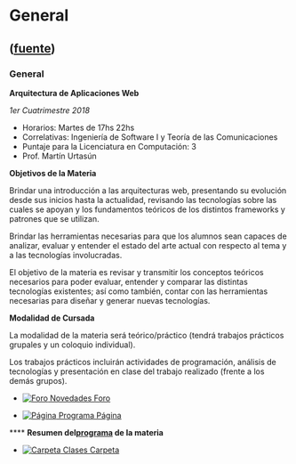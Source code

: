 # General
([fuente](https://campus.exactas.uba.ar/course/view.php?id=1060))
---
### General

 **Arquitectura de Aplicaciones Web**

_1er Cuatrimestre 2018_

  - Horarios: Martes de 17hs 22hs
  - Correlativas: Ingeniería de Software I y Teoría de las Comunicaciones
  - Puntaje para la Licenciatura en Computación: 3
  - Prof. Martín Urtasún

**Objetivos de la Materia**

Brindar una introducción a las arquitecturas web, presentando su evolución
desde sus inicios hasta la actualidad, revisando las tecnologías sobre las
cuales se apoyan y los fundamentos teóricos de los distintos frameworks y
patrones que se utilizan.

Brindar las herramientas necesarias para que los alumnos sean capaces de
analizar, evaluar y entender el estado del arte actual con respecto al tema y
a las tecnologías involucradas.

El objetivo de la materia es revisar y transmitir los conceptos teóricos
necesarios para poder evaluar, entender y comparar las distintas tecnologías
existentes; así como también, contar con las herramientas necesarias para
diseñar y generar nuevas tecnologías.

**Modalidad de Cursada**

La modalidad de la materia será teórico/práctico (tendrá trabajos prácticos
grupales y un coloquio individual).

Los trabajos prácticos incluirán actividades de programación, análisis de
tecnologías y presentación en clase del trabajo realizado (frente a los demás
grupos).

  - [![Foro](https://campus.exactas.uba.ar/theme/image.php/magazine/forum/1462913092/icon) Novedades Foro](https://campus.exactas.uba.ar/mod/forum/view.php?id=54828)

  - [![Página](https://campus.exactas.uba.ar/theme/image.php/magazine/page/1462913092/icon) Programa Página](https://campus.exactas.uba.ar/mod/page/view.php?id=58922)

 **** **Resumen
del[programa](https://campus.exactas.uba.ar/mod/page/view.php?id=58922
"Programa") de la materia**

  - [![Carpeta](https://campus.exactas.uba.ar/theme/image.php/magazine/folder/1462913092/icon) Clases Carpeta](https://campus.exactas.uba.ar/mod/folder/view.php?id=60063)

